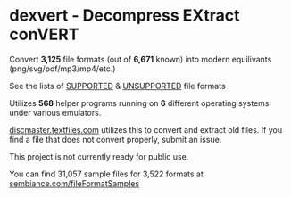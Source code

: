 # dexvert - **D**ecompress **EX**tract con**VERT**
Convert **3,125** file formats (out of **6,671** known) into modern equilivants (png/svg/pdf/mp3/mp4/etc.)

See the lists of [SUPPORTED](SUPPORTED.md) & [UNSUPPORTED](UNSUPPORTED.md) file formats

Utilizes **568** helper programs running on **6** different operating systems under various emulators.

[discmaster.textfiles.com](http://discmaster.textfiles.com/) utilizes this to convert and extract old files. If you find a file that does not convert properly, submit an issue.

This project is not currently ready for public use.

You can find 31,057 sample files for 3,522 formats at [sembiance.com/fileFormatSamples](https://sembiance.com/fileFormatSamples/)
